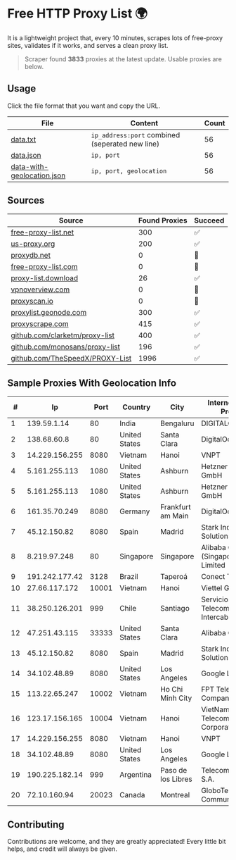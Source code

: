 
# Free HTTP Proxy List 🌍

It is a lightweight project that, every 10 minutes, scrapes lots of free-proxy sites, validates if it works, and serves a clean proxy list.


> Scraper found **3833** proxies at the latest update. Usable proxies are below.

## Usage

Click the file format that you want and copy the URL.


|File|Content|Count|
|----|-------|-----|
|[data.txt](https://raw.githubusercontent.com/themiralay/Proxy-List-World/master/data.txt)|`ip_address:port` combined (seperated new line)|56|
|[data.json](https://raw.githubusercontent.com/themiralay/Proxy-List-World/master/data.json)|`ip, port`|56|
|[data-with-geolocation.json](https://raw.githubusercontent.com/themiralay/Proxy-List-World/master/data-with-geolocation.json)|`ip, port, geolocation`|56|

## Sources

|Source|Found Proxies|Succeed|
|------|-------------|-------|
|[free-proxy-list.net](https://free-proxy-list.net)|300|✅|
|[us-proxy.org](https://www.us-proxy.org)|200|✅|
|[proxydb.net](http://proxydb.net)|0|🚫|
|[free-proxy-list.com](https://free-proxy-list.com/?page=&port=&type%5B%5D=http&type%5B%5D=https&up_time=0&search=Search)|0|🚫|
|[proxy-list.download](https://www.proxy-list.download/HTTP)|26|✅|
|[vpnoverview.com](https://vpnoverview.com/privacy/anonymous-browsing/free-proxy-servers)|0|🚫|
|[proxyscan.io](https://www.proxyscan.io)|0|🚫|
|[proxylist.geonode.com](https://proxylist.geonode.com/api/proxy-list?limit=300&page=1&sort_by=lastChecked&sort_type=desc&protocols=http,https)|300|✅|
|[proxyscrape.com](https://api.proxyscrape.com/v2/?request=displayproxies&protocol=http&timeout=10000&country=all&ssl=all&anonymity=all)|415|✅|
|[github.com/clarketm/proxy-list](https://raw.githubusercontent.com/clarketm/proxy-list/master/proxy-list-raw.txt)|400|✅|
|[github.com/monosans/proxy-list](https://raw.githubusercontent.com/monosans/proxy-list/main/proxies/http.txt)|196|✅|
|[github.com/TheSpeedX/PROXY-List](https://raw.githubusercontent.com/TheSpeedX/PROXY-List/master/http.txt)|1996|✅|


## Sample Proxies With Geolocation Info

|#|Ip|Port|Country|City|Internet Service Provider|
|-|--|----|-------|----|-------------------------|
|1|139.59.1.14|80|India|Bengaluru|DIGITALOCEAN|
|2|138.68.60.8|80|United States|Santa Clara|DigitalOcean, LLC|
|3|14.229.156.255|8080|Vietnam|Hanoi|VNPT|
|4|5.161.255.113|1080|United States|Ashburn|Hetzner Online GmbH|
|5|5.161.255.113|1080|United States|Ashburn|Hetzner Online GmbH|
|6|161.35.70.249|8080|Germany|Frankfurt am Main|DigitalOcean, LLC|
|7|45.12.150.82|8080|Spain|Madrid|Stark Industries Solutions LTD|
|8|8.219.97.248|80|Singapore|Singapore|Alibaba Cloud (Singapore) Private Limited|
|9|191.242.177.42|3128|Brazil|Taperoá|Conect Telecom|
|10|27.66.117.172|10001|Vietnam|Hanoi|Viettel Group|
|11|38.250.126.201|999|Chile|Santiago|Servicios De Telecomunicaciones Intercable Ltda.|
|12|47.251.43.115|33333|United States|Santa Clara|Alibaba Cloud LLC|
|13|45.12.150.82|8080|Spain|Madrid|Stark Industries Solutions LTD|
|14|34.102.48.89|8080|United States|Los Angeles|Google LLC|
|15|113.22.65.247|10002|Vietnam|Ho Chi Minh City|FPT Telecom Company|
|16|123.17.156.165|10004|Vietnam|Hanoi|VietNam Post and Telecom Corporation|
|17|14.229.156.255|8080|Vietnam|Hanoi|VNPT|
|18|34.102.48.89|8080|United States|Los Angeles|Google LLC|
|19|190.225.182.14|999|Argentina|Paso de los Libres|Telecom Argentina S.A.|
|20|72.10.160.94|20023|Canada|Montreal|GloboTech Communications|



## Contributing

Contributions are welcome, and they are greatly appreciated! Every
little bit helps, and credit will always be given.

